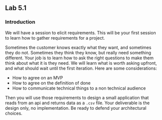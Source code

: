 ## Lab 5.1

### Introduction
We will have a session to elicit requirements. This will be your first session to learn how to gather requirements for a project.  

Sometimes the customer knows
exactly what they want, and sometimes they do not. Sometimes they think they know, but really need something different. Your job is to learn how to ask the right questions to make them think about what it is they need. We will learn what is worth asking upfront, and what should wait until the first iteration. 
Here are some considerations: 
- How to agree on an MVP
- How to agree on the definition of done
- How to communicate technical things to a non technical audience

Then you will use those requirements to design a small application that reads from an api and returns data as a `.csv` file. Your deliverable is the design only, no implementation. 
Be ready to defend your architectural choices. 
